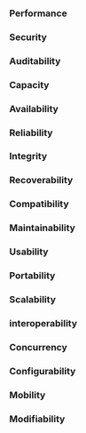 ### Performance
### Security
### Auditability
### Capacity
### Availability
### Reliability
### Integrity
### Recoverability
### Compatibility
### Maintainability
### Usability
### Portability
### Scalability
### interoperability
### Concurrency
### Configurability
### Mobility
### Modifiability